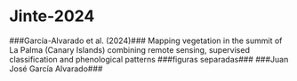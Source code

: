 # Jinte-2024 ###
###García-Alvarado et al. (2024)###
Mapping vegetation in the summit of La Palma (Canary Islands) combining remote sensing, supervised classification and phenological patterns
###figuras separadas###
###Juan José García Alvarado###
